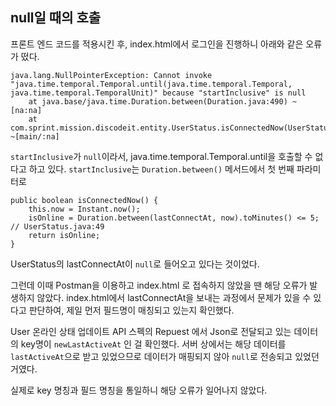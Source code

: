 ## null일 때의 호출

프론트 엔드 코드를 적용시킨 후, index.html에서 로그인을 진행하니 아래와 같은 오류가 떴다.

    java.lang.NullPointerException: Cannot invoke "java.time.temporal.Temporal.until(java.time.temporal.Temporal, java.time.temporal.TemporalUnit)" because "startInclusive" is null
        at java.base/java.time.Duration.between(Duration.java:490) ~[na:na]
        at com.sprint.mission.discodeit.entity.UserStatus.isConnectedNow(UserStatus.java:49) ~[main/:na]

`startInclusive`가 `null`이라서, java.time.temporal.Temporal.until을 호출할 수 없다고 하고 있다.
`startInclusive`는 `Duration.between()` 메서드에서 첫 번째 파라미터로

    public boolean isConnectedNow() {
        this.now = Instant.now();
        isOnline = Duration.between(lastConnectAt, now).toMinutes() <= 5; // UserStatus.java:49
        return isOnline;
    }

UserStatus의 lastConnectAt이 `null`로 들어오고 있다는 것이었다.

그런데 이때 Postman을 이용하고 index.html 로 접속하지 않았을 땐 해당 오류가 발생하지 않았다.
index.html에서 lastConnectAt을 보내는 과정에서 문제가 있을 수 있다고 판단하여, 제일 먼저 필드명이 매칭되고 있는지 확인했다.

User 온라인 상태 업데이트 API 스펙의 Repuest 에서 Json로 전달되고 있는 데이터의 key명이 `newLastActiveAt` 인 걸 확인했다.
서버 상에서는 해당 데이터를 `lastActiveAt`으로 받고 있었으므로 데이터가 매핑되지 않아 `null`로 전송되고 있었던 거였다.

실제로 key 명칭과 필드 명칭을 통일하니 해당 오류가 일어나지 않았다.